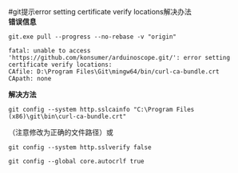 #git提示error setting certificate verify locations解决办法  
**错误信息**  
```
git.exe pull --progress --no-rebase -v "origin"

fatal: unable to access 'https://github.com/konsumer/arduinoscope.git/': error setting certificate verify locations:
CAfile: D:\Program Files\Git\mingw64/bin/curl-ca-bundle.crt
CApath: none
```
**解决方法**  
```
git config --system http.sslcainfo "C:\Program Files (x86)\git\bin\curl-ca-bundle.crt"
```
（注意修改为正确的文件路径）或  
```
git config --system http.sslverify false
```

`git config --global core.autocrlf true`